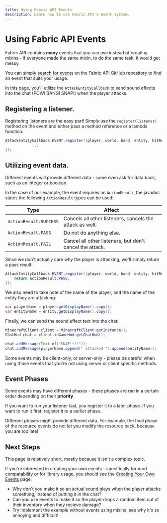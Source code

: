 ```yaml
---
title: Using Fabric API Events
description: Learn how to use Fabric API's event system.
---
```


# Using Fabric API Events

Fabric API contains **many** events that you can use instead of creating mixins - if everyone made the same mixin, to do the same task, it would get messy.

You can simply [search for events](https://github.com/search?q=repo%3AFabricMC%2Ffabric%20Events&type=code) on the Fabric API GitHub repository to find an event that suits your usage.

In this page, you'll utilize the `AttackEntityCallback` to send sound effects into the chat (POW! BANG! SNAP!) when the player attacks.

## Registering a listener.

Registering listeners are the easy part! Simply use the `register(listener)` method on the event and either pass a method reference or a lambda function.

```java
AttackEntityCallback.EVENT.register((player, world, hand, entity, hitResult) -> {
            ...
});
```

## Utilizing event data.

Different events will provide different data - some even ask for data back, such as an integer or boolean.

In the case of our example, the event requires an `ActionResult`, the javadoc states the following `ActionResult` types can be used:

|Type|Affect|
|----|---------------|
|`ActionResult.SUCCESS`|Cancels all other listeners, cancels the attack as well.|
|`ActionResult.PASS`|Do not do anything else.|
|`ActionResult.FAIL`|Cancel all other listeners, but don't cancel the attack.|

Since we don't actually care why the player is attacking, we'll simply return a pass result.

```java
AttackEntityCallback.EVENT.register((player, world, hand, entity, hitResult) -> {
    return ActionResult.PASS;
});
```

We also need to take note of the name of the player, and the name of the entity they are attacking:

```java
var playerName = player.getDisplayName().copy();
var entityName = entity.getDisplayName().copy();
```

Finally, we can send the sound effect text into the chat:

```java
MinecraftClient client = MinecraftClient.getInstance();
ChatHud chat = client.inGameHud.getChatHud();

chat.addMessage(Text.of("SNAP!!!!"));
chat.addMessage(playerName.append(" attacked ").append(entityName));
```

Some events may be client-only, or server-only - please be careful when using those events that you're not using server or client specific methods.

## Event Phases

Some events may have different phases - these phases are ran in a certain order depending on their **priority**.

If you want to run your listener last, you register it to a later phase. If you want to run it first, register it to a earlier phase.

Different phases might provide different data. For example, the final phase of the resource events do not let you modify the resource pack, because you are too late!

## Next Steps

This page is relatively short, mostly because it isn't a complex topic.

If you're interested in creating your own events - specifically for mod compatability or for library usage, you should see the [Creating Your Own Events](/events/creation) page.

- Why don't you make it so an actual sound plays when the player attacks something, instead of putting it in the chat?
- Can you use events to make it so the player drops a random item out of their inventory when they recieve damage?
- Try implement the example without events using mixins, see why it's so annoying and difficult!